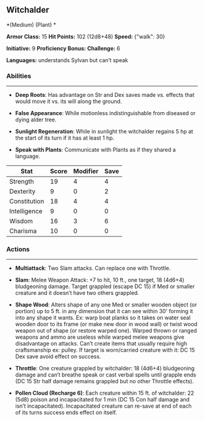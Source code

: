 ## Witchalder
*(Medium) (Plant) *

**Armor Class:** 15
**Hit Points:** 102 (12d8+48)
**Speed:** {"walk": 30}

**Initiative:** 9
**Proficiency Bonus:**
**Challenge:** 6

**Languages:** understands Sylvan but can’t speak

### Abilities
 --- 
- **Deep Roots**: Has advantage on Str and Dex saves made vs. effects that would move it vs. its will along the ground.

- **False Appearance**: While motionless indistinguishable from diseased or dying alder tree.

- **Sunlight Regeneration**: While in sunlight the witchalder regains 5 hp at the start of its turn if it has at least 1 hp.

- **Speak with Plants**: Communicate with Plants as if they shared a language.



| Stat | Score | Modifier | Save |
| ---- | ---- | ---- | ---- |
| Strength | 19 | 4 | 4 |
| Dexterity | 9 | 0 | 2 |
| Constitution | 18 | 4 | 4 |
| Intelligence | 9 | 0 | 0 |
| Wisdom | 16 | 3 | 6 |
| Charisma | 10 | 0 | 0 |

### Actions
 --- 
- **Multiattack**: Two Slam attacks. Can replace one with Throttle.

- **Slam**: Melee Weapon Attack: +7 to hit, 10 ft., one target, 18 (4d6+4) bludgeoning damage. Target grappled (escape DC 15) if Med or smaller creature and it doesn’t have two others grappled.

- **Shape Wood**: Alters shape of any one Med or smaller wooden object (or portion) up to 5 ft. in any dimension that it can see within 30' forming it into any shape it wants. Ex: warp boat planks so it takes on water seal wooden door to its frame (or make new door in wood wall) or twist wood weapon out of shape (or restore warped one). Warped thrown or ranged weapons and ammo are useless while warped melee weapons give disadvantage on attacks. Can’t create items that usually require high craftsmanship ex: pulley. If target is worn/carried creature with it: DC 15 Dex save avoid effect on success.

- **Throttle**: One creature grappled by witchalder: 18 (4d6+4) bludgeoning damage and can’t breathe speak or cast verbal spells until grapple ends (DC 15 Str half damage remains grappled but no other Throttle effects).

- **Pollen Cloud (Recharge 6)**: Each creature within 15 ft. of witchalder: 22 (5d8) poison and incapacitated for 1 min (DC 15 Con half damage and isn’t incapacitated). Incapacitated creature can re-save at end of each of its turns success ends effect on itself.

